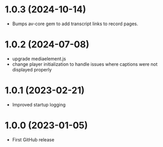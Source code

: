 # 1.0.3 (2024-10-14)

- Bumps av-core gem to add transcript links to record pages.

# 1.0.2 (2024-07-08)

- upgrade mediaelement.js
- change player initialization to handle issues where captions were not displayed properly

# 1.0.1 (2023-02-21)

- Improved startup logging

# 1.0.0 (2023-01-05)

- First GitHub release
